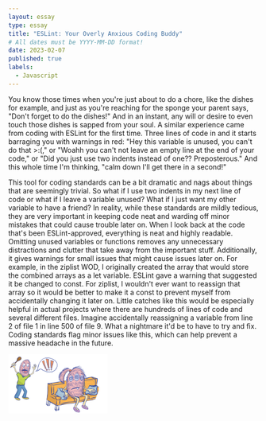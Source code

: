 ```yaml
---
layout: essay
type: essay
title: "ESLint: Your Overly Anxious Coding Buddy"
# All dates must be YYYY-MM-DD format!
date: 2023-02-07
published: true
labels:
  - Javascript
---
```


You know those times when you're just about to do a chore, like the dishes for example, and just as you're reaching for the sponge your parent says, "Don't forget to do the dishes!" And in an instant, any will or desire to even touch those dishes is sapped from your soul. A similar experience came from coding with ESLint for the first time. Three lines of code in and it starts barraging you with warnings in red: "Hey this variable is unused, you can't do that >:(," or "Woahh you can't not leave an empty line at the end of your code," or "Did you just use two indents instead of one?? Preposterous." And this whole time I'm thinking, "calm down I'll get there in a second!" 

This tool for coding standards can be a bit dramatic and nags about  things that are seemingly trivial. So what if I use two indents in my next line of code or what if I leave a variable unused? What if I just want my other variable to have a friend? In reality, while these standards are mildly tedious, they are very important in keeping code neat and warding off minor mistakes that could cause trouble later on. When I look back at the code that's been ESLint-approved, everything is neat and highly readable. Omitting unused variables or functions removes any unnecessary distractions and clutter that take away from the important stuff. Additionally, it gives warnings for small issues that might cause issues later on. For example, in the ziplist WOD, I originally created the array that would store the combined arrays as a let variable. ESLint gave a warning that suggested it be changed to const. For ziplist, I wouldn't ever want to reassign that array so it would be better to make it a const to prevent myself from accidentally changing it later on. Little catches like this would be especially helpful in actual projects where there are hundreds of lines of code and several different files. Imagine accidentally reassigning a variable from line 2 of file 1 in line 500 of file 9. What a nightmare it'd be to have to try and fix. Coding standards flag minor issues like this, which can help prevent a massive headache in the future.

<img width="200px" 
    src="../img/ok.jpeg">
